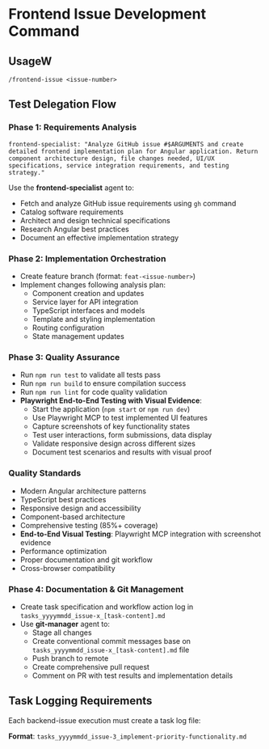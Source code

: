 # Frontend Issue Development Command

## UsageW
```
/frontend-issue <issue-number>
```

## Test Delegation Flow

### Phase 1: Requirements Analysis
```
frontend-specialist: "Analyze GitHub issue #$ARGUMENTS and create detailed frontend implementation plan for Angular application. Return component architecture design, file changes needed, UI/UX specifications, service integration requirements, and testing strategy."
```
Use the **frontend-specialist** agent to:
- Fetch and analyze GitHub issue requirements using `gh` command
- Catalog software requirements 
- Architect and design technical specifications
- Research Angular best practices 
- Document an effective implementation strategy

### Phase 2: Implementation Orchestration
- Create feature branch (format: `feat-<issue-number>`)
- Implement changes following analysis plan:
  - Component creation and updates
  - Service layer for API integration
  - TypeScript interfaces and models
  - Template and styling implementation
  - Routing configuration
  - State management updates

### Phase 3: Quality Assurance
- Run `npm run test` to validate all tests pass
- Run `npm run build` to ensure compilation success
- Run `npm run lint` for code quality validation
- **Playwright End-to-End Testing with Visual Evidence**:
  - Start the application (`npm start` or `npm run dev`)
  - Use Playwright MCP to test implemented UI features
  - Capture screenshots of key functionality states
  - Test user interactions, form submissions, data display
  - Validate responsive design across different sizes
  - Document test scenarios and results with visual proof

### Quality Standards
- Modern Angular architecture patterns
- TypeScript best practices 
- Responsive design and accessibility
- Component-based architecture
- Comprehensive testing (85%+ coverage)
- **End-to-End Visual Testing**: Playwright MCP integration with screenshot evidence
- Performance optimization
- Proper documentation and git workflow
- Cross-browser compatibility

### Phase 4: Documentation & Git Management
- Create task specification and workflow action log in `tasks_yyyymmdd_issue-x_[task-content].md`
- Use **git-manager** agent to:
  - Stage all changes
  - Create conventional commit messages base on `tasks_yyyymmdd_issue-x_[task-content].md` file
  - Push branch to remote
  - Create comprehensive pull request
  - Comment on PR with test results and implementation details

## Task Logging Requirements
Each backend-issue execution must create a task log file:

**Format**: `tasks_yyyymmdd_issue-3_implement-priority-functionality.md`
